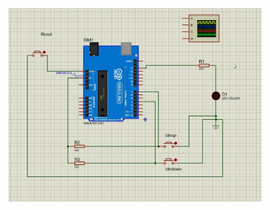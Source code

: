 ![](https://github.com/alisson2000rj/SE/blob/master/Tarefa-01%20-%20Blink-alisson-acelerate-1touch-debounce-V4d/Blink-alisson-acelerate-1touch-debounce.jpg)
